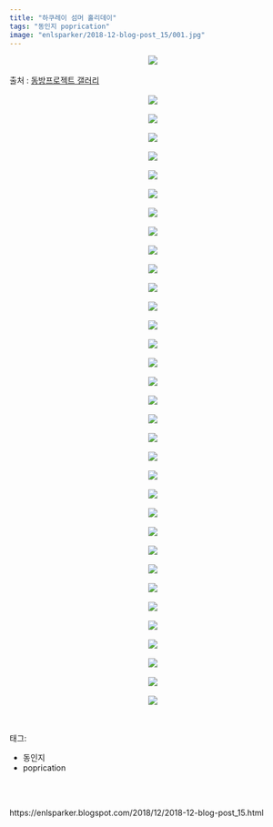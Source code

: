```yaml
---
title: "하쿠레이 섬머 홀리데이"
tags: "동인지 poprication"
image: "enlsparker/2018-12-blog-post_15/001.jpg"
---
```

<div class="article">
<div class="post-body entry-content" id="post-body-1674443246482868006" itemprop="description articleBody">
<div class="separator" style="clear: both; text-align: center;">
<img src="{{ site.nasurl }}/enlsparker/2018-12-blog-post_15/001.jpg"/></div>
<br/>
<a name="more"></a>출처 : <a href="http://gall.dcinside.com/board/view/?id=touhou&amp;no=6309285">동방프로젝트 갤러리</a><br/>
<br/>
<div class="separator" style="clear: both; text-align: center;">
<img src="{{ site.nasurl }}/enlsparker/2018-12-blog-post_15/002.jpg"/></div>
<br/>
<div class="separator" style="clear: both; text-align: center;">
<img src="{{ site.nasurl }}/enlsparker/2018-12-blog-post_15/003.jpg"/></div>
<br/>
<div class="separator" style="clear: both; text-align: center;">
<img src="{{ site.nasurl }}/enlsparker/2018-12-blog-post_15/004.jpg"/></div>
<br/>
<div class="separator" style="clear: both; text-align: center;">
<img src="{{ site.nasurl }}/enlsparker/2018-12-blog-post_15/005.jpg"/></div>
<br/>
<div class="separator" style="clear: both; text-align: center;">
<img src="{{ site.nasurl }}/enlsparker/2018-12-blog-post_15/006.jpg"/></div>
<br/>
<div class="separator" style="clear: both; text-align: center;">
<img src="{{ site.nasurl }}/enlsparker/2018-12-blog-post_15/007.jpg"/></div>
<br/>
<div class="separator" style="clear: both; text-align: center;">
<img src="{{ site.nasurl }}/enlsparker/2018-12-blog-post_15/008.jpg"/></div>
<br/>
<div class="separator" style="clear: both; text-align: center;">
<img src="{{ site.nasurl }}/enlsparker/2018-12-blog-post_15/009.jpg"/></div>
<br/>
<div class="separator" style="clear: both; text-align: center;">
<img src="{{ site.nasurl }}/enlsparker/2018-12-blog-post_15/010.jpg"/></div>
<br/>
<div class="separator" style="clear: both; text-align: center;">
<img src="{{ site.nasurl }}/enlsparker/2018-12-blog-post_15/011.jpg"/></div>
<br/>
<div class="separator" style="clear: both; text-align: center;">
<img src="{{ site.nasurl }}/enlsparker/2018-12-blog-post_15/012.jpg"/></div>
<br/>
<div class="separator" style="clear: both; text-align: center;">
<img src="{{ site.nasurl }}/enlsparker/2018-12-blog-post_15/013.jpg"/></div>
<br/>
<div class="separator" style="clear: both; text-align: center;">
<img src="{{ site.nasurl }}/enlsparker/2018-12-blog-post_15/014.jpg"/></div>
<br/>
<div class="separator" style="clear: both; text-align: center;">
<img src="{{ site.nasurl }}/enlsparker/2018-12-blog-post_15/015.jpg"/></div>
<br/>
<div class="separator" style="clear: both; text-align: center;">
<img src="{{ site.nasurl }}/enlsparker/2018-12-blog-post_15/016.jpg"/></div>
<br/>
<div class="separator" style="clear: both; text-align: center;">
<img src="{{ site.nasurl }}/enlsparker/2018-12-blog-post_15/017.jpg"/></div>
<br/>
<div class="separator" style="clear: both; text-align: center;">
<img src="{{ site.nasurl }}/enlsparker/2018-12-blog-post_15/018.jpg"/></div>
<br/>
<div class="separator" style="clear: both; text-align: center;">
<img src="{{ site.nasurl }}/enlsparker/2018-12-blog-post_15/019.jpg"/></div>
<br/>
<div class="separator" style="clear: both; text-align: center;">
<img src="{{ site.nasurl }}/enlsparker/2018-12-blog-post_15/020.jpg"/></div>
<br/>
<div class="separator" style="clear: both; text-align: center;">
<img src="{{ site.nasurl }}/enlsparker/2018-12-blog-post_15/021.jpg"/></div>
<br/>
<div class="separator" style="clear: both; text-align: center;">
<img src="{{ site.nasurl }}/enlsparker/2018-12-blog-post_15/022.jpg"/></div>
<br/>
<div class="separator" style="clear: both; text-align: center;">
<img src="{{ site.nasurl }}/enlsparker/2018-12-blog-post_15/023.jpg"/></div>
<br/>
<div class="separator" style="clear: both; text-align: center;">
<img src="{{ site.nasurl }}/enlsparker/2018-12-blog-post_15/024.jpg"/></div>
<br/>
<div class="separator" style="clear: both; text-align: center;">
<img src="{{ site.nasurl }}/enlsparker/2018-12-blog-post_15/025.jpg"/></div>
<br/>
<div class="separator" style="clear: both; text-align: center;">
<img src="{{ site.nasurl }}/enlsparker/2018-12-blog-post_15/026.jpg"/></div>
<br/>
<div class="separator" style="clear: both; text-align: center;">
<img src="{{ site.nasurl }}/enlsparker/2018-12-blog-post_15/027.jpg"/></div>
<br/>
<div class="separator" style="clear: both; text-align: center;">
<img src="{{ site.nasurl }}/enlsparker/2018-12-blog-post_15/028.jpg"/></div>
<br/>
<div class="separator" style="clear: both; text-align: center;">
<img src="{{ site.nasurl }}/enlsparker/2018-12-blog-post_15/029.jpg"/></div>
<br/>
<div class="separator" style="clear: both; text-align: center;">
<img src="{{ site.nasurl }}/enlsparker/2018-12-blog-post_15/030.jpg"/></div>
<br/>
<div class="separator" style="clear: both; text-align: center;">
<img src="{{ site.nasurl }}/enlsparker/2018-12-blog-post_15/031.jpg"/></div>
<br/>
<div class="separator" style="clear: both; text-align: center;">
<img src="{{ site.nasurl }}/enlsparker/2018-12-blog-post_15/032.jpg"/></div>
<br/>
<div class="separator" style="clear: both; text-align: center;">
<img src="{{ site.nasurl }}/enlsparker/2018-12-blog-post_15/033.jpg"/></div>
<br/>
<div class="separator" style="clear: both; text-align: center;">
<img src="{{ site.nasurl }}/enlsparker/2018-12-blog-post_15/034.jpg"/></div>
<br/>
<div style="clear: both;"></div>
</div></div><br/>
<div class="tagTrail">
<p>태그: </p>
<ul>
<li>동인지</li>
<li>poprication</li>
</ul>
</div><br/>

<br/>
<p id="refer">https://enlsparker.blogspot.com/2018/12/2018-12-blog-post_15.html</p>
<br/>
